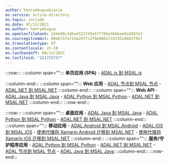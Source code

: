 ```yaml
---
author: henrymbuguakiarie
ms.service: active-directory
ms.topic: include
ms.date: 07/13/2021
ms.author: henrymbugua
ms.openlocfilehash: 244e00c3d6ed322fd5e57776be366bae8a3697e3
ms.sourcegitcommit: 0046757af1da267fc2f0e88617c633524883795f
ms.translationtype: HT
ms.contentlocale: zh-CN
ms.lasthandoff: 08/13/2021
ms.locfileid: "121725757"
---
```

:::row:::
   :::column span="":::
      **单页应用 (SPA)**
      - [ADAL.js 到 MSAL.js](../msal-compare-msal-js-and-adal-js.md) 

   :::column-end:::
   :::column span="":::
      **Web 应用** - [ADAL 节点到 MSAL 节点](../msal-node-migration.md) - [ADAL.NET 到 MSAL.NET](../msal-net-migration.md)
   :::column-end:::
   :::column span="":::
      **Web API** - [ADAL Java 到 MSAL Java](../migrate-adal-msal-java.md) - [ADAL Python 到 MSAL Python](../migrate-python-adal-msal.md) - [ADAL.NET 到 MSAL.NET](../msal-net-migration.md)
   :::column-end:::
:::row-end:::

:::row:::
   :::column span="":::
      **桌面应用** - [ADAL Java 到 MSAL Java](../migrate-adal-msal-java.md) - [ADAL Python 到 MSAL Python](../migrate-python-adal-msal.md) - [ADAL.NET 到 MSAL.NET](../msal-net-migration.md)
   :::column-end:::
   :::column span="":::
      **移动应用** - [ADAL.Android 到 MSAL.Android](../migrate-android-adal-msal.md) - [ADAL.iOS 到 MSAL.iOS](../migrate-objc-adal-msal.md) - [使用代理将 Xamarin Android 迁移到 MSAL.NET](../msal-net-migration-android-broker.md) - [使用代理将 Xamarin iOS 迁移到 MSAL.NET](../msal-net-migration-ios-broker.md)
   :::column-end:::
   :::column span="":::
      **服务/守护程序应用** - [ADAL Python 到 MSAL Python](../migrate-python-adal-msal.md) - [ADAL.NET 到 MSAL.NET](../msal-net-migration.md) - [ADAL 节点到 MSAL 节点](../msal-node-migration.md) - [ADAL Java 到 MSAL Java](../migrate-adal-msal-java.md)
   :::column-end:::
:::row-end:::
